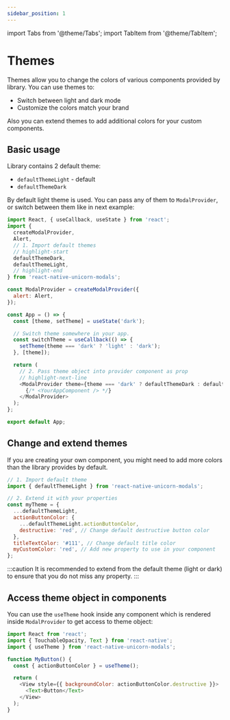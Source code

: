 ```yaml
---
sidebar_position: 1
---
```

import Tabs from '@theme/Tabs';
import TabItem from '@theme/TabItem';

# Themes

Themes allow you to change the colors of various components provided by library. You can use themes to:

- Switch between light and dark mode
- Customize the colors match your brand

Also you can extend themes to add additional colors for your custom components.

## Basic usage

Library contains 2 default theme:

- `defaultThemeLight` - default
- `defaultThemeDark`

By default light theme is used. You can pass any of them to `ModalProvider`, or switch between them like in next example:

```js title=src/App.js
import React, { useCallback, useState } from 'react';
import {
  createModalProvider,
  Alert,
  // 1. Import default themes
  // highlight-start
  defaultThemeDark,
  defaultThemeLight,
  // highlight-end
} from 'react-native-unicorn-modals';

const ModalProvider = createModalProvider({
  alert: Alert,
});

const App = () => {
  const [theme, setTheme] = useState('dark');

  // Switch theme somewhere in your app.
  const switchTheme = useCallback(() => {
    setTheme(theme === 'dark' ? 'light' : 'dark');
  }, [theme]);

  return (
    // 2. Pass theme object into provider component as prop
    // highlight-next-line
    <ModalProvider theme={theme === 'dark' ? defaultThemeDark : defaultThemeLight}>
      {/* <YourAppComponent /> */}
    </ModalProvider>
  );
};

export default App;
```

## Change and extend themes

If you are creating your own component, you might need to add more colors than the library provides by default.

```js title=src/my-theme.js
// 1. Import default theme
import { defaultThemeLight } from 'react-native-unicorn-modals';

// 2. Extend it with your properties
const myTheme = {
  ...defaultThemeLight,
  actionButtonColor: {
    ...defaultThemeLight.actionButtonColor,
    destructive: 'red', // Change default destructive button color
  },
  titleTextColor: '#111', // Change default title color
  myCustomColor: 'red', // Add new property to use in your component
};
```

:::caution
It is recommended to extend from the default theme (light or dark) to ensure that you do not miss any property.
:::

## Access theme object in components

You can use the `useTheme` hook inside any component which is rendered inside `ModalProvider` to get access to theme object:

```js
import React from 'react';
import { TouchableOpacity, Text } from 'react-native';
import { useTheme } from 'react-native-unicorn-modals';

function MyButton() {
  const { actionButtonColor } = useTheme();

  return (
    <View style={{ backgroundColor: actionButtonColor.destructive }}>
      <Text>Button</Text>
    </View>
  );
}
```
